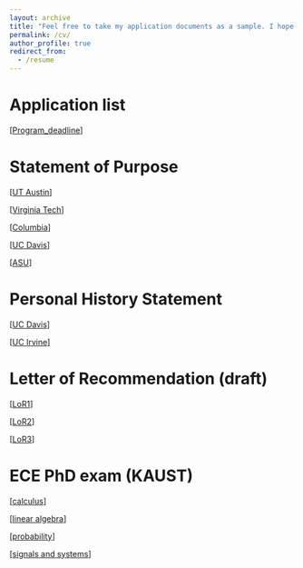 ```yaml
---
layout: archive
title: "Feel free to take my application documents as a sample. I hope these can help your application too."
permalink: /cv/
author_profile: true
redirect_from:
  - /resume
---
```


Application list
=============
[[Program_deadline](https://sendurlanter.github.io/files/ApplicationList.xlsx)]


Statement of Purpose
=============
[[UT Austin](https://sendurlanter.github.io/files/UTA_SOP.pdf)]

[[Virginia Tech](https://sendurlanter.github.io/files/VT_SOP.pdf)]

[[Columbia](https://sendurlanter.github.io/files/Colum_SOP.pdf)]

[[UC Davis](https://sendurlanter.github.io/files/UCD_SOP.pdf)]

[[ASU](https://sendurlanter.github.io/files/ASU_SOP.pdf)]


Personal History Statement
=============

[[UC Davis](https://sendurlanter.github.io/files/UCD_PS.pdf)]

[[UC Irvine](https://sendurlanter.github.io/files/UCI_PS.pdf)]


Letter of Recommendation (draft)
=============

[[LoR1](https://sendurlanter.github.io/files/LoR1.pdf)]

[[LoR2](https://sendurlanter.github.io/files/LoR2.pdf)]

[[LoR3](https://sendurlanter.github.io/files/LoR3.pdf)]


ECE PhD exam (KAUST)
=============

[[calculus](https://sendurlanter.github.io/files/calculus.pdf)]

[[linear algebra](https://sendurlanter.github.io/files/linear_algebra.pdf)]

[[probability](https://sendurlanter.github.io/files/probability.pdf)]

[[signals and systems](https://sendurlanter.github.io/files/signals_and_systems.pdf)]